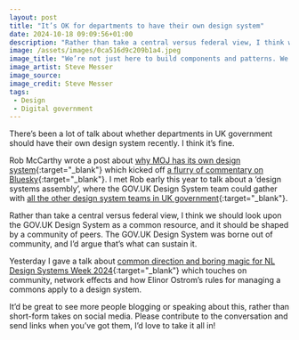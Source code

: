 ```yaml
---
layout: post
title: "It’s OK for departments to have their own design system"
date: 2024-10-18 09:09:56+01:00
description: "Rather than take a central versus federal view, I think we should look upon the GOV.‌UK Design System as a common resource, and it should be shaped by a community of peers."
image: /assets/images/0ca516d9c209b1a4.jpeg
image_title: "We’re not just here to build components and patterns. We make impact through multiplier effects."
image_artist: Steve Messer
image_source:
image_credit: Steve Messer
tags:
 - Design
 - Digital government
---
```


There’s been a lot of talk about whether departments in UK government should have their own design system recently. I think it’s fine.

Rob McCarthy wrote a post about [why MOJ has its own design system](https://medium.com/share-reuse/why-do-we-need-a-design-system-dd15ca8b2361){:target="_blank"} which kicked off [a flurry of commentary on Bluesky](https://bsky.app/profile/benholliday.com/post/3l5wwgfbska2u){:target="_blank"}. I met Rob early this year to talk about a ‘design systems assembly’, where the GOV.‌UK Design System team could gather with [all the other design system teams in UK government](https://github.com/ctdesign/gov-design-systems-list){:target="_blank"}. 

Rather than take a central versus federal view, I think we should look upon the GOV.‌UK Design System as a common resource, and it should be shaped by a community of peers. The GOV.‌UK Design System was borne out of community, and I’d argue that’s what can sustain it.

Yesterday I gave a talk about [common direction and boring magic for NL Design Systems Week 2024](https://www.youtube.com/watch?v=1xhZnqF6dc8){:target="_blank"} which touches on community, network effects and how Elinor Ostrom’s rules for managing a commons apply to a design system.

It’d be great to see more people blogging or speaking about this, rather than short-form takes on social media. Please contribute to the conversation and send links when you’ve got them, I’d love to take it all in!